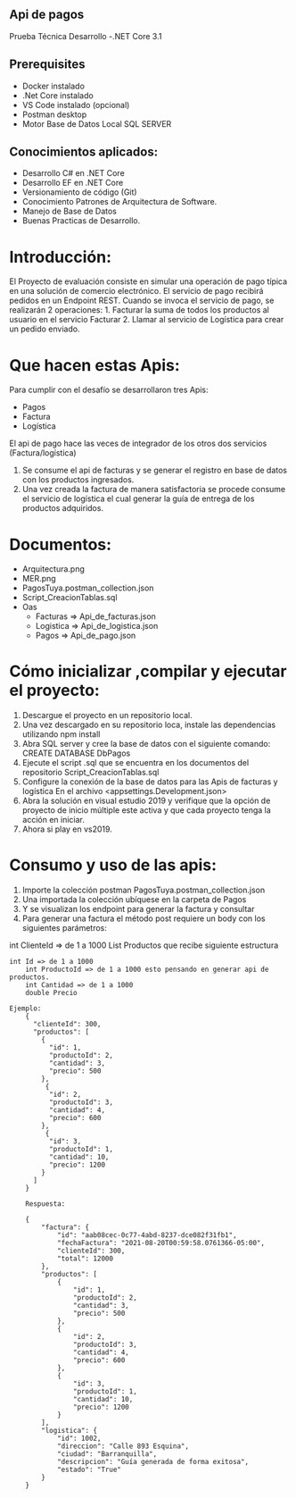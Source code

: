 ## Api de pagos
Prueba Técnica Desarrollo -.NET Core 3.1

## Prerequisites
 * Docker instalado
 * .Net Core instalado
 * VS Code instalado (opcional)
 * Postman desktop
 * Motor Base de Datos Local SQL SERVER
 
## Conocimientos aplicados: 
 * Desarrollo C# en .NET Core
 * Desarrollo EF en .NET Core
 * Versionamiento de código (Git)
 * Conocimiento Patrones de Arquitectura de Software.
 * Manejo de Base de Datos 
 * Buenas Practicas de Desarrollo.
 
# Introducción:
  El Proyecto de evaluación consiste en simular una operación de pago típica en una solución de comercio electrónico.
  El servicio de pago recibirá pedidos en un Endpoint REST. Cuando se invoca el servicio de pago, se realizarán 2 operaciones:
    1. Facturar la suma de todos los productos al usuario en el servicio Facturar
    2. Llamar al servicio de Logística para crear un pedido enviado.

# Que hacen estas Apis:
  Para cumplir con el desafío se desarrollaron tres Apis:
  * Pagos
  * Factura
  * Logística
  
  El api de pago hace las veces de integrador de los otros dos servicios (Factura/logística)
  1.	Se consume el api de facturas y se generar el registro en base de datos con los productos ingresados.
  2.	Una vez creada la factura de manera satisfactoria se procede consume el servicio de logística el cual generar la guía de entrega de los productos adquiridos.
  
  
# Documentos:
  * Arquitectura.png
  * MER.png
  * PagosTuya.postman_collection.json
  * Script_CreacionTablas.sql
  * Oas
  	* Facturas => Api_de_facturas.json
  	* Logistica => Api_de_logistica.json
  	* Pagos => Api_de_pago.json
  	
# Cómo inicializar ,compilar y ejecutar el proyecto:
  1. Descargue el proyecto en un repositorio local.
  2. Una vez descargado en su repositorio loca, instale las dependencias utilizando
  	npm install
  3. Abra SQL server y cree la base de datos con el siguiente comando:
  	CREATE DATABASE DbPagos
  4. Ejecute el script .sql que se encuentra en los documentos del repositorio
  	Script_CreacionTablas.sql
  5. Configure la conexión de la base de datos para las Apis de facturas y logística
  	En el archivo <appsettings.Development.json>
  6. Abra la solución en visual estudio 2019 y verifique que la opción de proyecto de inicio múltiple este activa y que cada proyecto tenga la acción en iniciar.
  7. Ahora si play en vs2019.
 
# Consumo y uso de las apis:
 1. Importe la colección postman
  	PagosTuya.postman_collection.json
 2. Una importada la colección ubíquese en la carpeta de Pagos
 3. Y se visualizan los endpoint para generar la factura y consultar
 4. Para generar una factura el método post requiere un body con los siguientes parámetros:  


   int ClienteId  => de 1 a 1000
   List Productos que recibe siguiente estructura
      
	int Id => de 1 a 1000 
        int ProductoId => de 1 a 1000 esto pensando en generar api de productos.
        int Cantidad => de 1 a 1000
        double Precio
	
	Ejemplo:
		{  
		  "clienteId": 300,
		  "productos": [
			{
			  "id": 1,
			  "productoId": 2,
			  "cantidad": 3,
			  "precio": 500
			},
			 {
			  "id": 2,
			  "productoId": 3,
			  "cantidad": 4,
			  "precio": 600
			},
			 {
			  "id": 3,
			  "productoId": 1,
			  "cantidad": 10,
			  "precio": 1200
			}
		  ]
		}
		
		Respuesta:
		
		{
			"factura": {
				"id": "aab08cec-0c77-4abd-8237-dce082f31fb1",
				"fechaFactura": "2021-08-20T00:59:58.0761366-05:00",
				"clienteId": 300,
				"total": 12000
			},
			"productos": [
				{
					"id": 1,
					"productoId": 2,
					"cantidad": 3,
					"precio": 500
				},
				{
					"id": 2,
					"productoId": 3,
					"cantidad": 4,
					"precio": 600
				},
				{
					"id": 3,
					"productoId": 1,
					"cantidad": 10,
					"precio": 1200
				}
			],
			"logistica": {
				"id": 1002,
				"direccion": "Calle 893 Esquina",
				"ciudad": "Barranquilla",
				"descripcion": "Guía generada de forma exitosa",
				"estado": "True"
			}
		}

